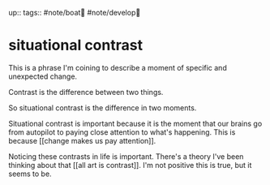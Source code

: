 up:: 
tags:: #note/boat🚤 #note/develop🍃 

# situational contrast

This is a phrase I'm coining to describe a moment of specific and unexpected change. 

Contrast is the difference between two things. 

So situational contrast is the difference in two moments.

Situational contrast is important because it is the moment that our brains go from autopilot to paying close attention to what's happening. This is because [[change makes us pay attention]]. 

Noticing these contrasts in life is important. There's a theory I've been thinking about that [[all art is contrast]]. I'm not positive this is true, but it seems to be. 